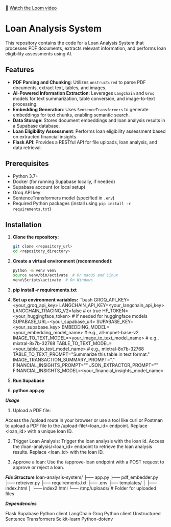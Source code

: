 🎥 [Watch the Loom video](https://www.loom.com/share/b53c8754367d4d92948d1bdf132424a1)

# Loan Analysis System

This repository contains the code for a Loan Analysis System that processes PDF documents, extracts relevant information, and performs loan eligibility assessments using AI.

## Features

- **PDF Parsing and Chunking**: Utilizes `unstructured` to parse PDF documents, extract text, tables, and images.
- **AI-Powered Information Extraction**: Leverages `LangChain` and `Groq` models for text summarization, table conversion, and image-to-text processing.
- **Embedding Generation**: Uses `SentenceTransformers` to generate embeddings for text chunks, enabling semantic search.
- **Data Storage**: Stores document embeddings and loan analysis results in a Supabase database.
- **Loan Eligibility Assessment**: Performs loan eligibility assessment based on extracted financial insights.
- **Flask API**: Provides a RESTful API for file uploads, loan analysis, and data retrieval.

## Prerequisites

- Python 3.7+
- Docker (for running Supabase locally, if needed)
- Supabase account (or local setup)
- Groq API key
- SentenceTransformers model (specified in `.env`)
- Required Python packages (install using `pip install -r requirements.txt`)

## Installation

1. **Clone the repository:**

   ```bash
   git clone <repository_url>
   cd <repository_directory>

2. **Create a virtual environment (recommended)**:
    ```bash
    python -m venv venv
    source venv/bin/activate  # On macOS and Linux
    venv\Scripts\activate  # On Windows

3. **pip install -r requirements.txt**

4. **Set up environment variables:**
``bash
    GROQ_API_KEY=<your_groq_api_key>
    LANGCHAIN_API_KEY=<your_langchain_api_key>
    LANGCHAIN_TRACING_V2=false # or true
    HF_TOKEN=<your_huggingface_token> # if needed for huggingface models
    SUPABASE_URL=<your_supabase_url>
    SUPABASE_KEY=<your_supabase_key>
    EMBEDDING_MODEL=<your_embedding_model_name> # e.g., all-mpnet-base-v2
    IMAGE_TO_TEXT_MODEL=<your_image_to_text_model_name> # e.g., mixtral-8x7b-32768
    TABLE_TO_TEXT_MODEL=<your_table_to_text_model_name> # e.g., mixtral-8x7b-32768
    TABLE_TO_TEXT_PROMPT="Summarize this table in text format."
    IMAGE_TRANSACTION_SUMMARY_PROMPT="."
    FINANCIAL_INSIGHTS_PROMPT=""
    JSON_EXTRACTOR_PROMPT=""
    FINANCIAL_INSIGHTS_MODEL=<your_financial_insights_model_name>

5. **Run Supabase**

6. **python app.py**

***Usage***
1. Upload a PDF file:

Access the /upload route in your browser or use a tool like curl or Postman to upload a PDF file to the /upload-file/<loan_id> endpoint. Replace <loan_id> with a unique loan ID.

2. Trigger Loan Analysis:
Trigger the loan analysis with the loan id.
Access the /loan-analysis/<loan_id> endpoint to retrieve the loan analysis results. Replace <loan_id> with the loan ID.

3. Approve a loan:
Use the /approve-loan endpoint with a POST request to approve or reject a loan.


***File Structure***
loan-analysis-system/
├── app.py
├── pdf_embedder.py
├── retreiver.py
├── requirements.txt
├── .env
├── templates/
│   ├── index.html
│   └── index2.html
└── /tmp/uploads/ # Folder for uploaded files

***Dependencies***

Flask
Supabase Python client
LangChain
Groq Python client
Unstructured
Sentence Transformers
Scikit-learn
Python-dotenv

